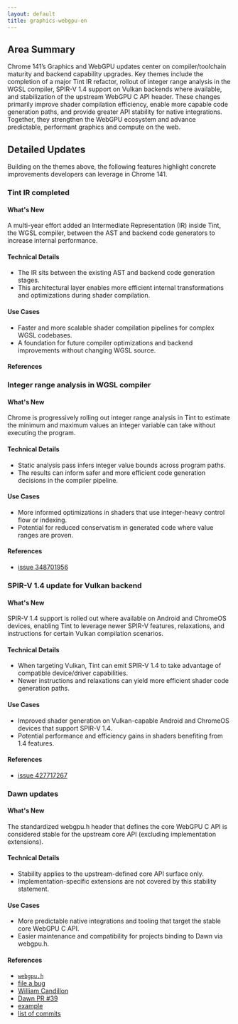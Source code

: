 ```yaml
---
layout: default
title: graphics-webgpu-en
---
```


## Area Summary

Chrome 141’s Graphics and WebGPU updates center on compiler/toolchain maturity and backend capability upgrades. Key themes include the completion of a major Tint IR refactor, rollout of integer range analysis in the WGSL compiler, SPIR-V 1.4 support on Vulkan backends where available, and stabilization of the upstream WebGPU C API header. These changes primarily improve shader compilation efficiency, enable more capable code generation paths, and provide greater API stability for native integrations. Together, they strengthen the WebGPU ecosystem and advance predictable, performant graphics and compute on the web.

## Detailed Updates

Building on the themes above, the following features highlight concrete improvements developers can leverage in Chrome 141.

### Tint IR completed

#### What's New
A multi-year effort added an Intermediate Representation (IR) inside Tint, the WGSL compiler, between the AST and backend code generators to increase internal performance.

#### Technical Details
- The IR sits between the existing AST and backend code generation stages.
- This architectural layer enables more efficient internal transformations and optimizations during shader compilation.

#### Use Cases
- Faster and more scalable shader compilation pipelines for complex WGSL codebases.
- A foundation for future compiler optimizations and backend improvements without changing WGSL source.

#### References


### Integer range analysis in WGSL compiler

#### What's New
Chrome is progressively rolling out integer range analysis in Tint to estimate the minimum and maximum values an integer variable can take without executing the program.

#### Technical Details
- Static analysis pass infers integer value bounds across program paths.
- The results can inform safer and more efficient code generation decisions in the compiler pipeline.

#### Use Cases
- More informed optimizations in shaders that use integer-heavy control flow or indexing.
- Potential for reduced conservatism in generated code where value ranges are proven.

#### References
- [issue 348701956](https://issuetracker.google.com/348701956)

### SPIR-V 1.4 update for Vulkan backend

#### What's New
SPIR-V 1.4 support is rolled out where available on Android and ChromeOS devices, enabling Tint to leverage newer SPIR-V features, relaxations, and instructions for certain Vulkan compilation scenarios.

#### Technical Details
- When targeting Vulkan, Tint can emit SPIR-V 1.4 to take advantage of compatible device/driver capabilities.
- Newer instructions and relaxations can yield more efficient shader code generation paths.

#### Use Cases
- Improved shader generation on Vulkan-capable Android and ChromeOS devices that support SPIR-V 1.4.
- Potential performance and efficiency gains in shaders benefiting from 1.4 features.

#### References
- [issue 427717267](https://issuetracker.google.com/427717267)

### Dawn updates

#### What's New
The standardized webgpu.h header that defines the core WebGPU C API is considered stable for the upstream core API (excluding implementation extensions).

#### Technical Details
- Stability applies to the upstream-defined core API surface only.
- Implementation-specific extensions are not covered by this stability statement.

#### Use Cases
- More predictable native integrations and tooling that target the stable core WebGPU C API.
- Easier maintenance and compatibility for projects binding to Dawn via webgpu.h.

#### References
- [`webgpu.h`](https://github.com/webgpu-native/webgpu-headers/blob/main/webgpu.h)
- [file a bug](https://crbug.com/dawn/new)
- [William Candillon](https://github.com/wcandillon)
- [Dawn PR #39](https://github.com/google/dawn/pull/39)
- [example](https://github.com/google/dawn/actions/runs/17429395587#artifacts)
- [list of commits](https://dawn.googlesource.com/dawn/+log/chromium/7339..chromium/7390?n=1000)
